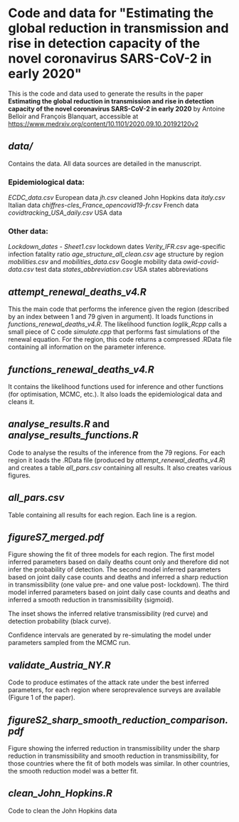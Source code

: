 # Code and data for "Estimating the global reduction in transmission and rise in detection capacity of the novel coronavirus SARS-CoV-2 in early 2020"

This is the code and data used to generate the results in the paper **Estimating the global reduction in transmission and rise in detection capacity of the novel coronavirus SARS-CoV-2 in early 2020** by Antoine Belloir and François Blanquart, accessible at https://www.medrxiv.org/content/10.1101/2020.09.10.20192120v2

## *data/*
Contains the data. All data sources are detailed in the manuscript.

### Epidemiological data:

*ECDC_data.csv* European data
*jh.csv* cleaned John Hopkins data
*italy.csv* Italian data
*chiffres-cles_France_opencovid19-fr.csv* French data
*covidtracking_USA_daily.csv* USA data

### Other data:

*Lockdown_dates - Sheet1.csv* lockdown dates
*Verity_IFR.csv* age-specific infection fatality ratio
*age_structure_all_clean.csv* age structure by region
*mobilities.csv* and *mobilities_data.csv* Google mobility data
*owid-covid-data.csv* test data
*states_abbreviation.csv* USA states abbreviations


## *attempt_renewal_deaths_v4.R*

This the main code that performs the inference given the region (described by an index between 1 and 79 given in argument). It loads functions in *functions_renewal_deaths_v4.R*. The likelihood function *loglik_Rcpp* calls a small piece of C code *simulate.cpp* that performs fast simulations of the renewal equation. For the region, this code returns a compressed .RData file containing all information on the parameter inference.

## *functions_renewal_deaths_v4.R*

It contains the likelihood functions used for inference and other functions (for optimisation, MCMC, etc.). It also loads the epidemiological data and cleans it.

## *analyse_results.R* and *analyse_results_functions.R*

Code to analyse the results of the inference from the 79 regions. For each region it loads the .RData file (produced by *attempt_renewal_deaths_v4.R*) and creates a table *all_pars.csv* containing all results. It also creates various figures.

## *all_pars.csv*

Table containing all results for each region. Each line is a region.

## *figureS7_merged.pdf*

Figure showing the fit of three models for each region. The first model inferred parameters based on daily deaths count only and therefore did not infer the probability of detection. The second model inferred parameters based on joint daily case counts and deaths and inferred a sharp reduction in transmissibility (one value pre- and one value post- lockdown). The third model inferred parameters based on joint daily case counts and deaths and inferred a smooth reduction in transmissibility (sigmoid).

The inset shows the inferred relative transmissibility (red curve) and detection probability (black curve).

Confidence intervals are generated by re-simulating the model under parameters sampled from the MCMC run.

## *validate_Austria_NY.R*

Code to produce estimates of the attack rate under the best inferred parameters, for each region where seroprevalence surveys are available (Figure 1 of the paper).

## *figureS2_sharp_smooth_reduction_comparison.pdf*

Figure showing the inferred reduction in transmissibility under the sharp reduction in transmissibility and smooth reduction in transmissibility, for those countries where the fit of both models was similar. In other countries, the smooth reduction model was a better fit.

## *clean_John_Hopkins.R*

Code to clean the John Hopkins data






 


